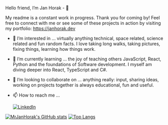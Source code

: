 Hello friend, I’m Jan Horak - 👋

My readme is a constant work in progress. Thank you for coming by! 
Feel free to connect with me or see some of these projects in action by visiting my portfolio: https://janhorak.dev

- 👀 I’m interested in ...
      virtually anything technical, space related, science related and fun random facts.
      I love taking long walks, taking pictures, fixing things, learning how things work.
  
- 🌱 I’m currently learning ...
      the joy of teaching others JavaScript, React, Python and the foundations of Software development.
      I myself am diving deeper into React, TypeScript and C#.

- 💞️ I’m looking to collaborate on ...
      anything really: input, sharing ideas, working on projects together is always educational, fun and useful. 
  
- 📫 How to reach me ...

     [![LinkedIn](https://img.shields.io/badge/linkedin-%230077B5.svg?style=for-the-badge&logo=linkedin&logoColor=white)](https://www.linkedin.com/in/jan-horak/)

[![MrJanHorak's GitHub stats](https://github-readme-stats.vercel.app/api?username=MrJanHorak&theme=radical&count_private=true)](https://https://github.com/anuraghazra/github-readme-stats)
[![Top Langs](https://github-readme-stats.vercel.app/api/top-langs/?username=MrJanHorak&theme=radical&count_private=true&layout=compact&hide=PLpgSQL)](https://github.com/anuraghazra/github-readme-stats)

<!---
MrJanHorak/MrJanHorak is a ✨ special ✨ repository because its `README.md` (this file) appears on your GitHub profile.
You can click the Preview link to take a look at your changes.
--->
